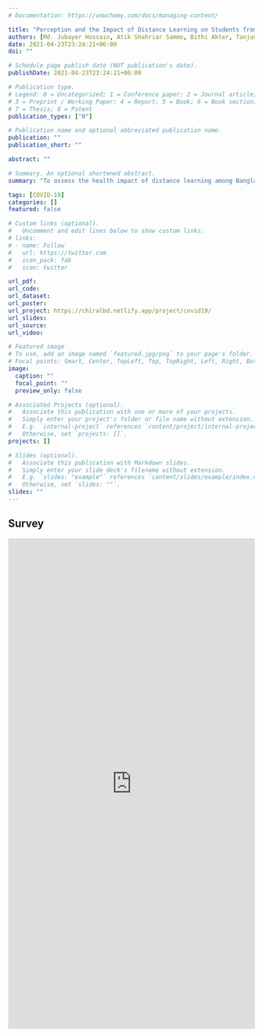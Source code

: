 ```yaml
---
# Documentation: https://wowchemy.com/docs/managing-content/

title: "Perception and the Impact of Distance Learning on Students from the Science Faculty at Jagannath University, Dhaka during COVID-19: An Exploratory Study"
authors: [Md. Jubayer Hossain, Atik Shahriar Sammo, Bithi Akter, Tanjum Ahmed Nodee,Sanjida Akter Sathy, Ema Akter,Susmita Jahan Bristy]
date: 2021-04-23T23:24:21+06:00
doi: ""

# Schedule page publish date (NOT publication's date).
publishDate: 2021-04-23T23:24:21+06:00

# Publication type.
# Legend: 0 = Uncategorized; 1 = Conference paper; 2 = Journal article;
# 3 = Preprint / Working Paper; 4 = Report; 5 = Book; 6 = Book section;
# 7 = Thesis; 8 = Patent
publication_types: ["0"]

# Publication name and optional abbreviated publication name.
publication: ""
publication_short: ""

abstract: ""

# Summary. An optional shortened abstract.
summary: "To assess the health impact of distance learning among Bangladeshi university students during COVID-19."

tags: [COVID-19]
categories: []
featured: false

# Custom links (optional).
#   Uncomment and edit lines below to show custom links.
# links:
# - name: Follow
#   url: https://twitter.com
#   icon_pack: fab
#   icon: twitter

url_pdf:
url_code:
url_dataset:
url_poster:
url_project: https://chiralbd.netlify.app/project/covid19/
url_slides:
url_source:
url_video:

# Featured image
# To use, add an image named `featured.jpg/png` to your page's folder.
# Focal points: Smart, Center, TopLeft, Top, TopRight, Left, Right, BottomLeft, Bottom, BottomRight.
image:
  caption: ""
  focal_point: ""
  preview_only: false

# Associated Projects (optional).
#   Associate this publication with one or more of your projects.
#   Simply enter your project's folder or file name without extension.
#   E.g. `internal-project` references `content/project/internal-project/index.md`.
#   Otherwise, set `projects: []`.
projects: []

# Slides (optional).
#   Associate this publication with Markdown slides.
#   Simply enter your slide deck's filename without extension.
#   E.g. `slides: "example"` references `content/slides/example/index.md`.
#   Otherwise, set `slides: ""`.
slides: ""
---
```


## Survey

 <iframe
       src="https://forms.gle/NRZKFQZ1YGGrV4Vi9"
       width="100%"
       height="1000px"
       style="border:none;">
 </iframe>
